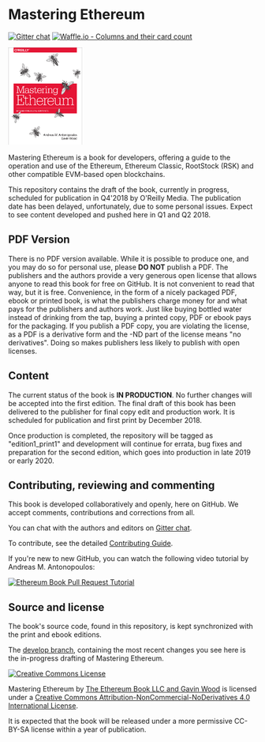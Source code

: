 # Mastering Ethereum

[![Gitter chat](https://badges.gitter.im/gitterHQ/gitter.png)](https://gitter.im/ethereumbook/Lobby)
[![Waffle.io - Columns and their card count](https://badge.waffle.io/ethereumbook/ethereumbook.svg?columns=all)](https://waffle.io/ethereumbook/ethereumbook)

![Mastering Ethereum Cover](images/cover_thumb.png)

Mastering Ethereum is a book for developers, offering a guide to the operation and use of the Ethereum, Ethereum Classic, RootStock (RSK) and other compatible EVM-based open blockchains.

This repository contains the draft of the book, currently in progress, scheduled for publication in Q4'2018 by O'Reilly Media. The publication date has been delayed, unfortunately, due to some personal issues. Expect to see content developed and pushed here in Q1 and Q2 2018.

## PDF Version

There is no PDF version available. While it is possible to produce one, and you may do so for personal use, please **DO NOT** publish a PDF. The publishers and the authors provide a very generous open license that allows anyone to read this book for free on GitHub. It is not convenient to read that way, but it is free. Convenience, in the form of a nicely packaged PDF, ebook or printed book, is what the publishers charge money for and what pays for the publishers and authors work. Just like buying bottled water instead of drinking from the tap, buying a printed copy, PDF or ebook pays for the packaging. If you publish a PDF copy, you are violating the license, as a PDF is a derivative form and the -ND part of the license means "no derivatives". Doing so makes publishers less likely to publish with open licenses.

## Content

The current status of the book is **IN PRODUCTION**. No further changes will be accepted into the first edition. The final draft of this book has been delivered to the publisher for final copy edit and production work. It is scheduled for publication and first print by December 2018.

Once production is completed, the repository will be tagged as "edition1_print1" and development will continue for errata, bug fixes and preparation for the second edition, which goes into production in late 2019 or early 2020.

## Contributing, reviewing and commenting

This book is developed collaboratively and openly, here on GitHub. We accept comments, contributions and corrections from all.

You can chat with the authors and editors on [Gitter chat](https://gitter.im/ethereumbook/Lobby).

To contribute, see the detailed [Contributing Guide](./CONTRIBUTING.md).

If you're new to new GitHub, you can watch the following video tutorial by Andreas M. Antonopoulos:

[![Ethereum Book Pull Request Tutorial](https://img.youtube.com/vi/IBYHohWm_5w/0.jpg)](https://www.youtube.com/watch?v=IBYHohWm_5w)

## Source and license

The book's source code, found in this repository, is kept synchronized with the print and ebook editions.

The [develop branch](https://github.com/ethereumbook/ethereumbook/tree/develop), containing the most recent changes you see here is the in-progress drafting of Mastering Ethereum.

[![Creative Commons License](https://i.creativecommons.org/l/by-nc-nd/4.0/88x31.png)](https://creativecommons.org/licenses/by-nc-nd/4.0/)

<span xmlns:dct="http://purl.org/dc/terms/" property="dct:title">Mastering Ethereum</span> by <a xmlns:cc="http://creativecommons.org/ns#" href="https://antonopoulos.com/" property="cc:attributionName" rel="cc:attributionURL">The Ethereum Book LLC and Gavin Wood</a> is licensed under a <a rel="license" href="http://creativecommons.org/licenses/by-nc-nd/4.0/">Creative Commons Attribution-NonCommercial-NoDerivatives 4.0 International License</a>.

It is expected that the book will be released under a more permissive CC-BY-SA license within a year of publication.
